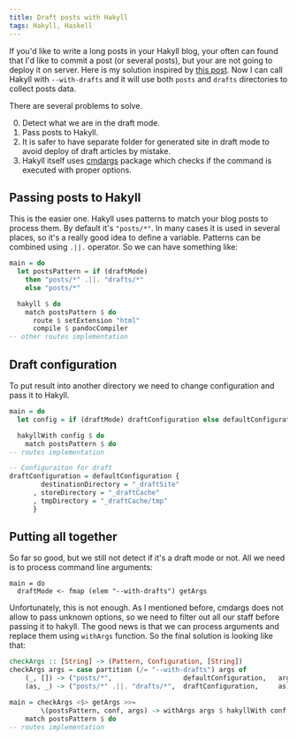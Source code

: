 ```yaml
---
title: Draft posts with Hakyll
tags: Hakyll, Haskell
---
```


If you'd like to write a long posts in your Hakyll blog, your often can found
that I'd like to commit a post (or several posts), but your are not going to
deploy it on server.  Here is my solution inspired by [this
post](http://www.blaenkdenum.com/posts/drafts-in-hakyll/).  Now I can call
Hakyll with `--with-drafts` and it will use both `posts` and `drafts`
directories to collect posts data.

There are several problems to solve.

0. Detect what we are in the draft mode.
1. Pass posts to Hakyll.
2. It is safer to have separate folder for generated site in draft mode to
   avoid deploy of draft articles by mistake.
3. Hakyll itself uses [cmdargs](https://hackage.haskell.org/package/cmdargs)
   package which checks if the command is executed with proper options.

<!--more-->

Passing posts to Hakyll
-----------------------

This is the easier one. Hakyll uses patterns to match your blog posts to
process them.  By default it's `"posts/*"`.  In many cases it is used in
several places, so it's a really good idea to define a variable.  Patterns can
be combined using `.||.` operator.  So we can have something like:

```Haskell
main = do
  let postsPattern = if (draftMode)
    then "posts/*" .||. "drafts/*"
    else "posts/*"

  hakyll $ do
    match postsPattern $ do
      route $ setExtension "html"
      compile $ pandocCompiler
-- other routes implementation
```

Draft configuration
-------------------

To put result into another directory we need to change configuration and pass
it to Hakyll.

```Haskell
main = do
  let config = if (draftMode) draftConfiguration else defaultConfiguration

  hakyllWith config $ do
    match postsPattern $ do
-- routes implementation

-- Configuraiton for draft
draftConfiguration = defaultConfiguration {
        destinationDirectory = "_draftSite"
      , storeDirectory = "_draftCache"
      , tmpDirectory = "_draftCache/tmp"
      }

```

Putting all together
--------------------

So far so good, but we still not detect if it's a draft mode or not.  All we
need is to process command line arguments:

```Haskel
main = do
  draftMode <- fmap (elem "--with-drafts") getArgs
```

Unfortunately, this is not enough.  As I mentioned before, cmdargs does not
allow to pass unknown options, so we need to filter out all our staff before
passing it to hakyll.  The good news is that we can process arguments and
replace them using `withArgs` function. So the final solution is looking like
that:

```Haskell
checkArgs :: [String] -> (Pattern, Configuration, [String])
checkArgs args = case partition (/= "--with-drafts") args of
    (_, []) -> ("posts/*",                  defaultConfiguration,   args)
    (as, _) -> ("posts/*" .||. "drafts/*",  draftConfiguration,     as)

main = checkArgs <$> getArgs >>= 
        \(postsPattern, conf, args) -> withArgs args $ hakyllWith conf $ do
    match postsPattern $ do
-- routes implementation
```
